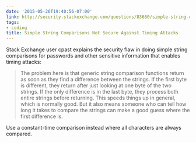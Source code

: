 ```yaml
---
date: '2015-05-26T19:40:56-07:00'
link: http://security.stackexchange.com/questions/83660/simple-string-comparisons-not-secure-against-timing-attacks
tags:
- coding
title: Simple String Comparisons Not Secure Against Timing Attacks
---
```


Stack Exchange user cpast explains the security flaw in doing simple string comparisons for passwords and other sensitive information that enables timing attacks:

>The problem here is that generic string comparison functions return as soon as they find a difference between the strings. If the first byte is different, they return after just looking at one byte of the two strings. If the only difference is in the last byte, they process both entire strings before returning. This speeds things up in general, which is normally good. But it also means someone who can tell how long it takes to compare the strings can make a good guess where the first difference is.

Use a constant-time comparison instead where all characters are always compared.
